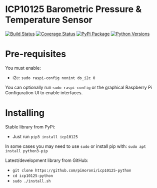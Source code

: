 # ICP10125 Barometric Pressure & Temperature Sensor

[![Build Status](https://shields.io/github/workflow/status/pimoroni/icp10125-python/Python%20Tests.svg)](https://github.com/pimoroni/icp10125-python/actions/workflows/test.yml)
[![Coverage Status](https://coveralls.io/repos/github/pimoroni/icp10125-python/badge.svg?branch=master)](https://coveralls.io/github/pimoroni/icp10125-python?branch=master)
[![PyPi Package](https://img.shields.io/pypi/v/icp10125.svg)](https://pypi.python.org/pypi/icp10125)
[![Python Versions](https://img.shields.io/pypi/pyversions/icp10125.svg)](https://pypi.python.org/pypi/icp10125)

# Pre-requisites

You must enable:

* i2c: `sudo raspi-config nonint do_i2c 0`

You can optionally run `sudo raspi-config` or the graphical Raspberry Pi Configuration UI to enable interfaces.

# Installing

Stable library from PyPi:

* Just run `pip3 install icp10125`

In some cases you may need to use `sudo` or install pip with: `sudo apt install python3-pip`

Latest/development library from GitHub:

* `git clone https://github.com/pimoroni/icp10125-python`
* `cd icp10125-python`
* `sudo ./install.sh`

